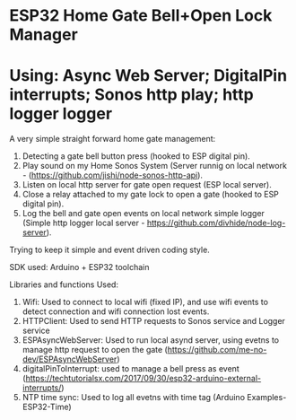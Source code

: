 # ESP32 Home Gate Bell+Open Lock Manager
# Using: Async Web Server; DigitalPin interrupts; Sonos http play; http logger logger

A very simple straight forward home gate management:

1. Detecting a gate bell button press (hooked to ESP digital pin).
2. Play sound on my Home Sonos System (Server runnig on local network - (https://github.com/jishi/node-sonos-http-api).
3. Listen on local http server for gate open request (ESP local server).
4. Close a relay attached to my gate lock to open a gate (hooked to ESP digital pin).
5. Log the bell and gate open events on local network simple logger (Simple http logger local server - https://github.com/divhide/node-log-server).

Trying to keep it simple and event driven coding style.

SDK used: Arduino + ESP32 toolchain

Libraries and functions Used:
1. Wifi: Used to connect to local wifi (fixed IP), and use wifi events to detect connection and wifi connection lost events.
2. HTTPClient: Used to send HTTP requests to Sonos service and Logger service 
3. ESPAsyncWebServer: Used to run local asynd server, using evetns to manage http request to open the gate (https://github.com/me-no-dev/ESPAsyncWebServer)
4. digitalPinToInterrupt: used to manage a bell press as event (https://techtutorialsx.com/2017/09/30/esp32-arduino-external-interrupts/)
5. NTP time sync: Used to log all evetns with time tag (Arduino Examples-ESP32-Time) 
